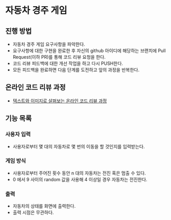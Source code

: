 # 자동차 경주 게임
## 진행 방법
* 자동차 경주 게임 요구사항을 파악한다.
* 요구사항에 대한 구현을 완료한 후 자신의 github 아이디에 해당하는 브랜치에 Pull Request(이하 PR)를 통해 코드 리뷰 요청을 한다.
* 코드 리뷰 피드백에 대한 개선 작업을 하고 다시 PUSH한다.
* 모든 피드백을 완료하면 다음 단계를 도전하고 앞의 과정을 반복한다.

## 온라인 코드 리뷰 과정
* [텍스트와 이미지로 살펴보는 온라인 코드 리뷰 과정](https://github.com/next-step/nextstep-docs/tree/master/codereview)

## 기능 목록
### 사용자 입력
* 사용자로부터 몇 대의 자동차로 몇 번의 이동을 할 것인지를 입력받는다.
### 게임 방식
* 사용자로부터 주어진 횟수 동안 n 대의 자동차는 전진 혹은 멈출 수 있다.
* 0 에서 9 사이의 random 값을 사용해 4 이상일 경우 자동차는 전진한다.
### 출력
* 자동차의 상태를 화면에 출력한다.
* 출력 시점은 무관하다.
